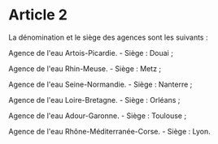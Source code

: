 # Article 2

La dénomination et le siège des agences sont les suivants :

Agence de l'eau Artois-Picardie. - Siège : Douai ;

Agence de l'eau Rhin-Meuse. - Siège : Metz ;

Agence de l'eau Seine-Normandie. - Siège : Nanterre ;

Agence de l'eau Loire-Bretagne. - Siège : Orléans ;

Agence de l'eau Adour-Garonne. - Siège : Toulouse ;

Agence de l'eau Rhône-Méditerranée-Corse. - Siège : Lyon.
